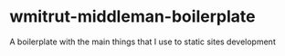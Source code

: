 # wmitrut-middleman-boilerplate
A boilerplate with the main things that I use to static sites development

